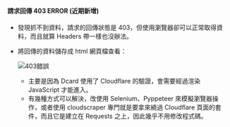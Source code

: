#### 請求回傳 403 ERROR (近期新增)



- 發現抓不到資料，請求的回傳狀態是 403，但使用瀏覽器卻可以正常取得資料，而且就算 Headers 帶一樣也沒辦法。

- 將回傳的資料儲存成 html 網頁檔查看：

  ![403錯誤](E:\interview\foxit\403_error.png)

  

  - 主要是因為 Dcard 使用了 Cloudflare 的驗證，會需要經過渲染 JavaScript 才能進入。
  - 有幾種方式可以解決，改使用 Selenium、Pyppeteer 來模擬瀏覽器操作，或者使用 cloudscraper 專門就是要拿來繞過 Cloudflare 頁面的套件，而且它是建立在 Requests 之上，因此幾乎不用修改程式碼。